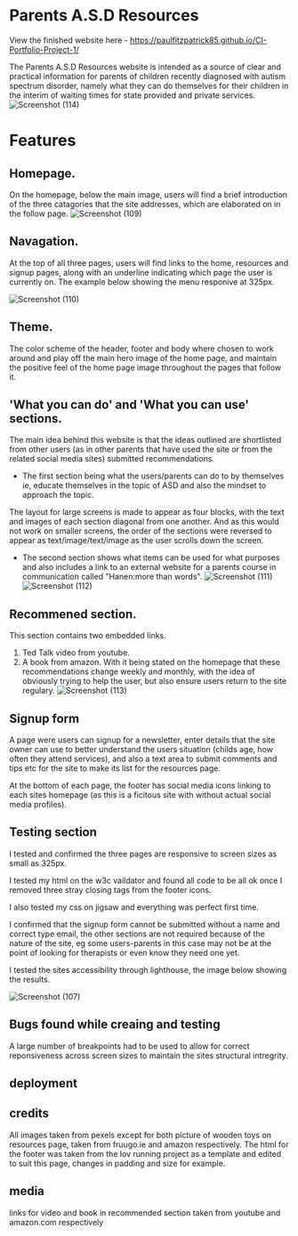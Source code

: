 # Parents A.S.D Resources

View the finished website here - https://paulfitzpatrick85.github.io/CI-Portfolio-Project-1/

The Parents A.S.D Resources website is intended as a source of clear and practical information for parents of children recently diagnosed with autism spectrum disorder, namely what they can do themselves for their children in the interim of waiting times for state provided and private services.
![Screenshot (114)](https://user-images.githubusercontent.com/55660566/153727090-4d059db5-b85a-4cb8-bc77-da8e40248e89.png)
# Features

 



## Homepage.
On the homepage, below the main image, users will find a brief introduction of the three catagories that the site addresses, which are elaborated on in the follow page. 
![Screenshot (109)](https://user-images.githubusercontent.com/55660566/153726688-30f4e445-617b-4d63-be76-348f7e191830.png)

## Navagation.

At the top of all three pages, users will find links to the home, resources and signup pages, along with an underline indicating which page the user is currently on. The example below showing the menu responive at 325px. 

![Screenshot (110)](https://user-images.githubusercontent.com/55660566/153726768-ca062fa4-bca1-4ae7-8340-8066510eb745.png)


## Theme.
The color scheme of the header, footer and body where chosen to work around and play off the main hero image of the home page, and maintain the positive feel of the home page image throughout the pages that follow it.

## 'What you can do' and 'What you can use' sections.
The main idea behind this website is that the ideas outlined are shortlisted from other users (as in other parents that have used the site or from the related social media sites) submitted recommendations.
- The first section being what the users/parents can do to by themselves ie, educate themselves in the topic of ASD and also the mindset to approach the topic.

The layout for large screens is made to appear as four blocks, with the text and images of each section diagonal from one another.
And as this would not work on smaller screens, the order of the sections were reversed to appear as text/image/text/image as the user scrolls down the screen. 
- The second section shows what items can be used for what purposes and also includes a link to an external website for a parents course in communication called "Hanen:more than words".
![Screenshot (111)](https://user-images.githubusercontent.com/55660566/153726899-7732b5aa-6aff-4994-840b-1653956daf43.png)
![Screenshot (112)](https://user-images.githubusercontent.com/55660566/153726915-24731b35-9e0f-4af3-a20e-c1a093525bcf.png)



## Recommened section.
This section contains two embedded links. 
1. Ted Talk video from youtube.
2. A book from amazon.
With it being stated on the homepage that these recommendations change weekly and monthly, with the idea of obviously trying to help the user, but also ensure users return to the site regulary.
![Screenshot (113)](https://user-images.githubusercontent.com/55660566/153727022-ecc8b3ec-fedb-49e0-96be-1c7ab1f0c9bd.png)

## Signup form

A page were users can signup for a newsletter, enter details that the site owner can use to better understand the users situation (childs age, how often they attend services), and also a text area to submit comments and tips etc for the site to make its list for the resources page.

At the bottom of each page, the footer has social media icons linking to each sites homepage (as this is a ficitous site with without actual social media profiles).

## Testing section
I tested and confirmed the three pages are responsive to screen sizes as small as 325px.

I tested my html on the w3c vaildator and found all code to be all ok once I removed three stray closing tags from the footer icons. 

I also tested my css on jigsaw and everything was perfect first time.

I confirmed that the signup form cannot be submitted without a name and correct type email, the other sections are not required because of the nature of the site, eg some users-parents in this case may not be at the point of looking for therapists or even know they need one yet.

I tested the sites accessibility through lighthouse, the image below showing the results.

![Screenshot (107)](https://user-images.githubusercontent.com/55660566/153726157-f7f9f91e-1a91-4b22-ba01-5217a248913f.png)


## Bugs found while creaing and testing
A large number of breakpoints had to be used to allow for correct reponsiveness across screen sizes to maintain the sites structural intregrity.
  



## deployment

## credits
All images taken from pexels except for both picture of wooden toys on resources page, taken from fruugo.ie and amazon respectively.
The html for the footer was taken from the lov running project as a template and edited to suit this page, changes in padding and size for example.

## media
links for video and book in recommended section taken from youtube and amazon.com respectively